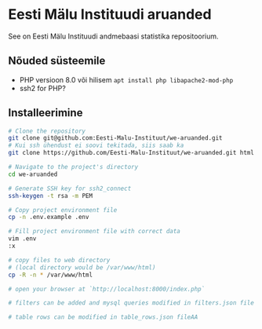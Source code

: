 # Eesti Mälu Instituudi aruanded

See on Eesti Mälu Instituudi andmebaasi statistika repositoorium.

## Nõuded süsteemile

- PHP versioon 8.0 või hilisem
    `apt install php libapache2-mod-php`
- ssh2 for PHP?


## Installeerimine

```sh
# Clone the repository
git clone git@github.com:Eesti-Malu-Instituut/we-aruanded.git
# Kui ssh ühendust ei soovi tekitada, siis saab ka
git clone https://github.com/Eesti-Malu-Instituut/we-aruanded.git html

# Navigate to the project's directory
cd we-aruanded

# Generate SSH key for ssh2_connect
ssh-keygen -t rsa -m PEM

# Copy project environment file
cp -n .env.example .env

# Fill project environment file with correct data
vim .env
:x

# copy files to web directory
# (local directory would be /var/www/html)
cp -R -n * /var/www/html

# open your browser at `http://localhost:8000/index.php`

# filters can be added and mysql queries modified in filters.json file

# table rows can be modified in table_rows.json fileAA
```
